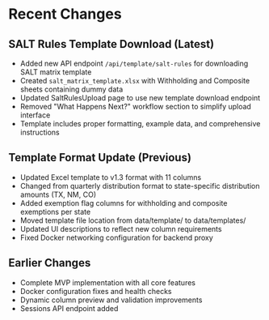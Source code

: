 # Recent Changes

## SALT Rules Template Download (Latest)
- Added new API endpoint `/api/template/salt-rules` for downloading SALT matrix template
- Created `salt_matrix_template.xlsx` with Withholding and Composite sheets containing dummy data
- Updated SaltRulesUpload page to use new template download endpoint
- Removed "What Happens Next?" workflow section to simplify upload interface
- Template includes proper formatting, example data, and comprehensive instructions

## Template Format Update (Previous)
- Updated Excel template to v1.3 format with 11 columns
- Changed from quarterly distribution format to state-specific distribution amounts (TX, NM, CO)
- Added exemption flag columns for withholding and composite exemptions per state
- Moved template file location from data/template/ to data/templates/
- Updated UI descriptions to reflect new column requirements
- Fixed Docker networking configuration for backend proxy

## Earlier Changes
- Complete MVP implementation with all core features
- Docker configuration fixes and health checks
- Dynamic column preview and validation improvements
- Sessions API endpoint added